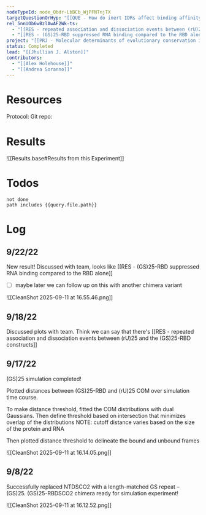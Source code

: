 ```yaml
---
nodeTypeId: node_Qbdr-LbBCb_WjPFNTnjTX
targetQuestionOrHyp: "[[QUE - How do inert IDRs affect binding affinity?]]"
rel_5nnUOb6wBzlAwAF2Wk-ts:
  - "[[RES - repeated association and dissociation events between (rU)25 and the (GS)25-RBD constructs.md]]"
  - "[[RES - (GS)25-RBD suppressed RNA binding compared to the RBD alone.md]]"
project: "[[PRJ - Molecular determinants of evolutionary conservation in disordered protein regions]]"
status: Completed
lead: "[[Jhullian J. Alston]]"
contributors:
  - "[[Alex Holehouse]]"
  - "[[Andrea Soranno]]"
---
```

# Resources

Protocol:
Git repo:
# Results

![[Results.base#Results from this Experiment]]
# Todos
```tasks
not done
path includes {{query.file.path}}
```
# Log

## 9/22/22

New result! Discussed with team, looks like [[RES - (GS)25-RBD suppressed RNA binding compared to the RBD alone]]
- [ ] maybe later we can follow up on this with another chimera variant

![[CleanShot 2025-09-11 at 16.55.46.png]]

## 9/18/22

Discussed plots with team. Think we can say that there's [[RES - repeated association and dissociation events between (rU)25 and the (GS)25-RBD constructs]]

## 9/17/22

(GS)25 simulation completed! 

Plotted distances between (GS)25-RBD and (rU)25 COM over simulation time course.

To make distance threshold, fitted the COM distributions with dual Gaussians.
Then define threshold based on intersection that minimizes overlap of the distributions
NOTE: cutoff distance varies based on the size of the protein and RNA

Then plotted distance threshold to delineate the bound and unbound frames

![[CleanShot 2025-09-11 at 16.14.05.png]]
## 9/8/22

Successfully replaced NTDSCO2 with a length-matched GS repeat – (GS)25. (GS)25-RBDSCO2 chimera ready for simulation experiment!

![[CleanShot 2025-09-11 at 16.12.52.png]]